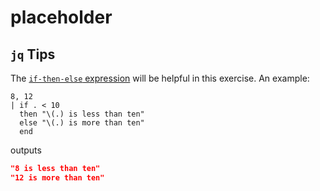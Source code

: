 # placeholder

## `jq` Tips

The [`if-then-else` expression][if] will be helpful in this exercise.
An example:

```jq
8, 12
| if . < 10
  then "\(.) is less than ten"
  else "\(.) is more than ten"
  end
```

outputs

```json
"8 is less than ten"
"12 is more than ten"
```

[if]: https://jqlang.github.io/jq/manual/v1.7/#if-then-else-end
